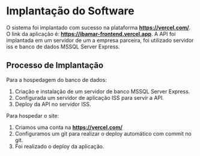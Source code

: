 # Implantação do Software

O sistema foi implantado com sucesso na plataforma **https://vercel.com/**. O link da aplicação é: **https://ibamar-frontend.vercel.app**.
A API foi implantada em um servidor de um a empresa parceira, foi utilizado servidor iss e banco de dados MSSQL Server Express.

## Processo de Implantação

Para a hospedagem do banco de dados:

1. Criação e instalação de um servidor de banco MSSQL Server Express.
2. Configurada um servidor de aplicação ISS para servir a API.
3. Deploy da API no servidor ISS.

Para hospedar o site:

1. Criamos uma conta na **https://vercel.com/**
2. Configuramos um git para realizar o deploy automático com commit no git.
3. Foi realizado o deploy da aplicação.